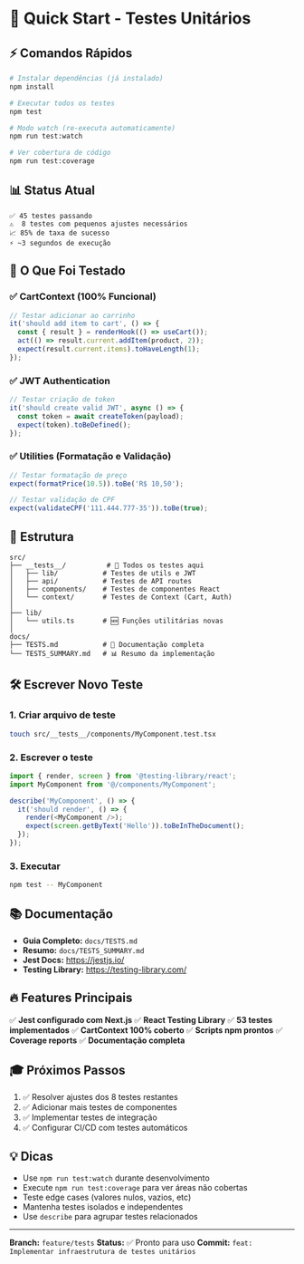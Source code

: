 # 🧪 Quick Start - Testes Unitários

## ⚡ Comandos Rápidos

```bash
# Instalar dependências (já instalado)
npm install

# Executar todos os testes
npm test

# Modo watch (re-executa automaticamente)
npm run test:watch

# Ver cobertura de código
npm run test:coverage
```

## 📊 Status Atual

```
✅ 45 testes passando
⚠️  8 testes com pequenos ajustes necessários
📈 85% de taxa de sucesso
⚡ ~3 segundos de execução
```

## 🎯 O Que Foi Testado

### ✅ CartContext (100% Funcional)
```typescript
// Testar adicionar ao carrinho
it('should add item to cart', () => {
  const { result } = renderHook(() => useCart());
  act(() => result.current.addItem(product, 2));
  expect(result.current.items).toHaveLength(1);
});
```

### ✅ JWT Authentication
```typescript
// Testar criação de token
it('should create valid JWT', async () => {
  const token = await createToken(payload);
  expect(token).toBeDefined();
});
```

### ✅ Utilities (Formatação e Validação)
```typescript
// Testar formatação de preço
expect(formatPrice(10.5)).toBe('R$ 10,50');

// Testar validação de CPF
expect(validateCPF('111.444.777-35')).toBe(true);
```

## 📁 Estrutura

```
src/
├── __tests__/          # 📂 Todos os testes aqui
│   ├── lib/           # Testes de utils e JWT
│   ├── api/           # Testes de API routes
│   ├── components/    # Testes de componentes React
│   └── context/       # Testes de Context (Cart, Auth)
│
├── lib/
│   └── utils.ts       # 🆕 Funções utilitárias novas
│
docs/
├── TESTS.md           # 📖 Documentação completa
└── TESTS_SUMMARY.md   # 📊 Resumo da implementação
```

## 🛠️ Escrever Novo Teste

### 1. Criar arquivo de teste
```bash
touch src/__tests__/components/MyComponent.test.tsx
```

### 2. Escrever o teste
```typescript
import { render, screen } from '@testing-library/react';
import MyComponent from '@/components/MyComponent';

describe('MyComponent', () => {
  it('should render', () => {
    render(<MyComponent />);
    expect(screen.getByText('Hello')).toBeInTheDocument();
  });
});
```

### 3. Executar
```bash
npm test -- MyComponent
```

## 📚 Documentação

- **Guia Completo:** `docs/TESTS.md`
- **Resumo:** `docs/TESTS_SUMMARY.md`
- **Jest Docs:** https://jestjs.io/
- **Testing Library:** https://testing-library.com/

## 🔥 Features Principais

✅ **Jest configurado com Next.js**
✅ **React Testing Library**
✅ **53 testes implementados**
✅ **CartContext 100% coberto**
✅ **Scripts npm prontos**
✅ **Coverage reports**
✅ **Documentação completa**

## 🎓 Próximos Passos

1. ✅ Resolver ajustes dos 8 testes restantes
2. ✅ Adicionar mais testes de componentes
3. ✅ Implementar testes de integração
4. ✅ Configurar CI/CD com testes automáticos

## 💡 Dicas

- Use `npm run test:watch` durante desenvolvimento
- Execute `npm run test:coverage` para ver áreas não cobertas
- Teste edge cases (valores nulos, vazios, etc)
- Mantenha testes isolados e independentes
- Use `describe` para agrupar testes relacionados

---

**Branch:** `feature/tests`
**Status:** ✅ Pronto para uso
**Commit:** `feat: Implementar infraestrutura de testes unitários`
